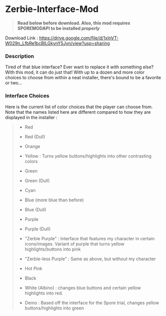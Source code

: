 # Zerbie-Interface-Mod

> **Read below before download. Also, this mod requires SPOREMODAPI to be installed *properly***

Download Link : https://drive.google.com/file/d/1xInVT-W029n_LfbRe1bcBILGkynY5Jyn/view?usp=sharing

### Description

Tired of that blue interface? Ever want to replace it with something else? With this mod, it can do just that! With up to a dozen and more color choices to choose from within a neat installer, there's bound to be a favorite or two...

### Interface Choices

Here is the current list of color choices that the player can choose from. Note that the names listed here are different compared to how they are displayed in the installer :
> - Red
> - Red (Dull)
> - Orange
> - Yellow : Turns yellow buttons/highlights into other contrasting colors
> - Green
> - Green (Dull)
> - Cyan
> - Blue (more blue than before)
> - Blue (Dull)
> - Purple
> - Purple (Dull)
> - "Zerbie Purple" : Interface that features my character in certain icons/images. Variant of purple that turns yellow highlights/buttons into pink
>
> - "Zerbie-less Purple" : Same as above, but without my character
> - Hot Pink
> - Black
> - White (Albino) : changes blue buttons and certain yellow highlights into red.
> - Demo : Based off the interface for the Spore trial, changes yellow buttons/highlights into green
